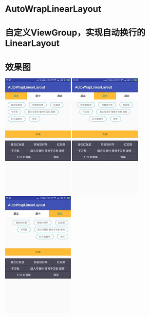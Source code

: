 # AutoWrapLinearLayout
# 自定义ViewGroup，实现自动换行的LinearLayout
# 效果图
![居左](/design/left.jpg) ![居中](/design/center.jpg) ![居右](/design/right.jpg)




